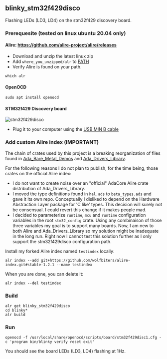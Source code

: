 ## blinky_stm32f429disco
Flashing LEDs (LD3, LD4) on the stm32f429 discovery board. 

### Prerequesite (tested on linux ubuntu 20.04 only)

#### Alire: https://github.com/alire-project/alire/releases
- Download and unzip the latest linux zip
- Add `where_you_unzipped/alr` to [PATH](https://phoenixnap.com/kb/linux-add-to-path)  
- Verify Alire is found on your path. 
```console   
which alr
```

#### OpenOCD
```console
sudo apt install openocd
```

#### STM32f429 Discovery board
![stm32f429disco](https://raw.githubusercontent.com/wolfbiters/blinky_stm32f429disco/main/stm32f429disco.jpg)   
- Plug it to your computer using the [USB MIN B cable](https://www.reviewgeek.com/53587/usb-explained-all-the-different-types-and-what-theyre-used-for/)

### Add custom Alire index (IMPORTANT)
The chain of crates used by this project is a breaking reorganization of files found in [Ada_Bare_Metal_Demos](https://github.com/lambourg/Ada_Bare_Metal_Demos) and [Ada_Drivers_Library](https://github.com/AdaCore/Ada_Drivers_Library).

For the following reasons I do not plan to publish, for the time being, those crates on the official Alire index:
- I do not want to create noise over an "official" AdaCore Alire crate distribution of Ada_Drivers_Library.
- I moved the type definitions found in `hal.ads` to `beta_types.ads` and gave it its own repo. Conceptually I disliked to depend on the Hardware Abstraction Layer package for 'C like' types. This decision will surely not be consensual. I could revert this change if it makes people mad.
- I decided to parameterize `runtime`, `mcu` and `runtime` configuration variables in the root `stm32_config` crate. Using any combinaison of those three variables my goal is to support many boards. Now, I am new to both Alire and Ada_Drivers_Library so my solution might be inadequate in the long run. Right now I cannot test this solution further as I only support the stm32f429disco configuration path. 

Install my forked Alire index named `testindex` locally:
```
alr index --add git+https://github.com/wolfbiters/alire-index.git#stable-1.2.1 --name testindex
```

When you are done, you can delete it:
```
alr index --del testindex
```

### Build
```console
alr get blinky_stm32f429disco
cd blinky*
alr build
```  

### Run

```console
openocd -f /usr/local/share/openocd/scripts/board/stm32f429disc1.cfg -c 'program bin/blinky verify reset exit'
```    
You should see the board LEDs (LD3, LD4) flashing at 1Hz.
